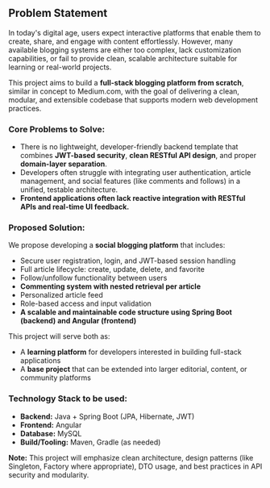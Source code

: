 ## Problem Statement

In today's digital age, users expect interactive platforms that enable them to create, share, and engage with content effortlessly. However, many available blogging systems are either too complex, lack customization capabilities, or fail to provide clean, scalable architecture suitable for learning or real-world projects.

This project aims to build a **full-stack blogging platform from scratch**, similar in concept to Medium.com, with the goal of delivering a clean, modular, and extensible codebase that supports modern web development practices.

### Core Problems to Solve:
- There is no lightweight, developer-friendly backend template that combines **JWT-based security**, **clean RESTful API design**, and proper **domain-layer separation**.
- Developers often struggle with integrating user authentication, article management, and social features (like comments and follows) in a unified, testable architecture.
- **Frontend applications often lack reactive integration with RESTful APIs and real-time UI feedback.**

### Proposed Solution:
We propose developing a **social blogging platform** that includes:

-  Secure user registration, login, and JWT-based session handling
-  Full article lifecycle: create, update, delete, and favorite
-  Follow/unfollow functionality between users
-  **Commenting system with nested retrieval per article**
-  Personalized article feed
-  Role-based access and input validation
- **A scalable and maintainable code structure using Spring Boot (backend) and Angular (frontend)**

This project will serve both as:
- A **learning platform** for developers interested in building full-stack applications
- A **base project** that can be extended into larger editorial, content, or community platforms

### Technology Stack to be used:
- **Backend:** Java + Spring Boot (JPA, Hibernate, JWT)
- **Frontend:** Angular
- **Database:** MySQL
- **Build/Tooling:** Maven, Gradle (as needed)

**Note:** This project will emphasize clean architecture, design patterns (like Singleton, Factory where appropriate), DTO usage, and best practices in API security and modularity.
